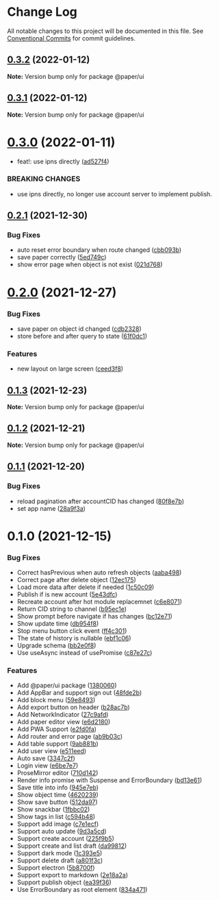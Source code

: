 # Change Log

All notable changes to this project will be documented in this file.
See [Conventional Commits](https://conventionalcommits.org) for commit guidelines.

## [0.3.2](https://github.com/li-yechao/paper/compare/@paper/ui@0.3.1...@paper/ui@0.3.2) (2022-01-12)

**Note:** Version bump only for package @paper/ui

## [0.3.1](https://github.com/li-yechao/paper/compare/@paper/ui@0.3.0...@paper/ui@0.3.1) (2022-01-12)

**Note:** Version bump only for package @paper/ui

# [0.3.0](https://github.com/li-yechao/paper/compare/@paper/ui@0.2.1...@paper/ui@0.3.0) (2022-01-11)

- feat!: use ipns directly ([ad527f4](https://github.com/li-yechao/paper/commit/ad527f4b40354ab2ff7dacf33f0bfd320505a436))

### BREAKING CHANGES

- use ipns directly, no longer use account server to
  implement publish.

## [0.2.1](https://github.com/li-yechao/paper/compare/@paper/ui@0.2.0...@paper/ui@0.2.1) (2021-12-30)

### Bug Fixes

- auto reset error boundary when route changed ([cbb093b](https://github.com/li-yechao/paper/commit/cbb093be59f5abf77132918b4e5d5cdf5966b72b))
- save paper correctly ([5ed749c](https://github.com/li-yechao/paper/commit/5ed749c211b68cbe8de5c58bd5d269076998b347))
- show error page when object is not exist ([021d768](https://github.com/li-yechao/paper/commit/021d7689bf50f4ca2c0ab9cd9c98ca06ae03f160))

# [0.2.0](https://github.com/li-yechao/paper/compare/@paper/ui@0.1.3...@paper/ui@0.2.0) (2021-12-27)

### Bug Fixes

- save paper on object id changed ([cdb2328](https://github.com/li-yechao/paper/commit/cdb2328398732d71ece2661b455bff84d2aa16b0))
- store before and after query to state ([61f0dc1](https://github.com/li-yechao/paper/commit/61f0dc1f7b5a184f1ba554b91657752e6a8d99d2))

### Features

- new layout on large screen ([ceed3f8](https://github.com/li-yechao/paper/commit/ceed3f8a896f3cf23ed0749f295c5caa1278023c))

## [0.1.3](https://github.com/li-yechao/paper/compare/@paper/ui@0.1.2...@paper/ui@0.1.3) (2021-12-23)

**Note:** Version bump only for package @paper/ui

## [0.1.2](https://github.com/li-yechao/paper/compare/@paper/ui@0.1.1...@paper/ui@0.1.2) (2021-12-21)

**Note:** Version bump only for package @paper/ui

## [0.1.1](https://github.com/li-yechao/paper/compare/@paper/ui@0.1.0...@paper/ui@0.1.1) (2021-12-20)

### Bug Fixes

- reload pagination after accountCID has changed ([80f8e7b](https://github.com/li-yechao/paper/commit/80f8e7b3c02fc00292515c1a89eb314d05b246bf))
- set app name ([28a9f3a](https://github.com/li-yechao/paper/commit/28a9f3a548276e93336de306e7234819fcf421bc))

# 0.1.0 (2021-12-15)

### Bug Fixes

- Correct hasPrevious when auto refresh objects ([aaba498](https://github.com/li-yechao/paper/commit/aaba498a4a19b138e9766bc7a8d360cced7159fa))
- Correct page after delete object ([12ec175](https://github.com/li-yechao/paper/commit/12ec17543ece6874d07dc24443631ac1564661a3))
- Load more data after delete if needed ([1c50c09](https://github.com/li-yechao/paper/commit/1c50c0982c31547bbb9d7d25c42bd96190398ab9))
- Publish if is new account ([5e43dfc](https://github.com/li-yechao/paper/commit/5e43dfcc17d5264adb79b64c666432d464f91b04))
- Recreate account after hot module replacemnet ([c6e8071](https://github.com/li-yechao/paper/commit/c6e8071f85d2cf1350b27393576965dce677a518))
- Return CID string to channel ([b95ec1e](https://github.com/li-yechao/paper/commit/b95ec1ed2008cbe297aaabb9e6acea6dcb48a3cb))
- Show prompt before navigate if has changes ([bc12e71](https://github.com/li-yechao/paper/commit/bc12e71376fbfb0d24b3136b6d4c833fe35d570f))
- Show update time ([db954f8](https://github.com/li-yechao/paper/commit/db954f8807b9fc35c7eb4838dbcfaaf14310e35e))
- Stop menu button click event ([ff4c301](https://github.com/li-yechao/paper/commit/ff4c3018edc90c83c0fa27085fa3aa92a3231200))
- The state of history is nullable ([ebf1c06](https://github.com/li-yechao/paper/commit/ebf1c06c903ef1935a9e1aafb86a5557cd4e0710))
- Upgrade schema ([bb2e0f8](https://github.com/li-yechao/paper/commit/bb2e0f872ddf1596a0677fff703ea20d747816db))
- Use useAsync instead of usePromise ([c87e27c](https://github.com/li-yechao/paper/commit/c87e27c9e9debc0fe61ca5e64a9829e7caae4f96))

### Features

- Add @paper/ui package ([1380060](https://github.com/li-yechao/paper/commit/13800605b8a6653cad7f1d57265502445c46436a))
- Add AppBar and support sign out ([48fde2b](https://github.com/li-yechao/paper/commit/48fde2bb743a3b20278e81b8f766fd776e71f8ce))
- Add block menu ([59e8493](https://github.com/li-yechao/paper/commit/59e84938b46c3327fbc2ec230533ab0cd71ad2ad))
- Add export button on header ([b28ac7b](https://github.com/li-yechao/paper/commit/b28ac7ba1e891931bf29faf51133a21d8d3510e9))
- Add NetworkIndicator ([27c9afd](https://github.com/li-yechao/paper/commit/27c9afde29003d2ddef61408c7c6d5ad793aa107))
- Add paper editor view ([e6d2180](https://github.com/li-yechao/paper/commit/e6d2180ea824f421becba479878ef6bb36ce34e0))
- Add PWA Support ([e2fd0fa](https://github.com/li-yechao/paper/commit/e2fd0fa68236f814c81854c4bac5dd78e313d5f1))
- Add router and error page ([ab9b03c](https://github.com/li-yechao/paper/commit/ab9b03cafd11b3979b4368fa452ba456904e8570))
- Add table support ([9ab881b](https://github.com/li-yechao/paper/commit/9ab881b8c720b0208761ee64d10b9cfa0f6ed03f))
- Add user view ([e511eed](https://github.com/li-yechao/paper/commit/e511eed30986937525d3fdc6fac09fc92dde8c92))
- Auto save ([3347c2f](https://github.com/li-yechao/paper/commit/3347c2f0eb7bc0a8e120e73aa6f53f71ecbb833b))
- Login view ([e6be7e7](https://github.com/li-yechao/paper/commit/e6be7e76647ce9b6419d43cc663772e28a8e9d21))
- ProseMirror editor ([710d142](https://github.com/li-yechao/paper/commit/710d14220228b7b2a35416c6699cc01b03c09521))
- Render info promise with Suspense and ErrorBoundary ([bd13e61](https://github.com/li-yechao/paper/commit/bd13e61c58c40fb018672feee70d1a5e79e1fd9c))
- Save title into info ([945e7eb](https://github.com/li-yechao/paper/commit/945e7eb5e1a2b873cdd11ddc63a4b48d1c94c2e4))
- Show object time ([4620239](https://github.com/li-yechao/paper/commit/4620239c2e82243472ca46ce9ff4ffea7fce956a))
- Show save button ([512da97](https://github.com/li-yechao/paper/commit/512da97d221f524773591890f97cad20da767d78))
- Show snackbar ([1fbbc02](https://github.com/li-yechao/paper/commit/1fbbc02336c845de870e08378f4cab9c1f413d57))
- Show tags in list ([c594b48](https://github.com/li-yechao/paper/commit/c594b4864d54427a6d36fd320a5a3dfdb7912988))
- Support add image ([c7e1ecf](https://github.com/li-yechao/paper/commit/c7e1ecf5509896abb5a4e45bf92a71ea44353a0e))
- Support auto update ([9d3a5cd](https://github.com/li-yechao/paper/commit/9d3a5cdd936dcedc9e40d5fc191a5fa96624216c))
- Support create account ([225f9b5](https://github.com/li-yechao/paper/commit/225f9b5a992d65494a79c5ffd2fc8689fc4e6b98))
- Support create and list draft ([da99812](https://github.com/li-yechao/paper/commit/da99812500af911c4b3b4947a641a7f02dddb912))
- Support dark mode ([1c393e5](https://github.com/li-yechao/paper/commit/1c393e556e42f81450b2d56e3cecfd1ebf42f5d3))
- Support delete draft ([a801f3c](https://github.com/li-yechao/paper/commit/a801f3cacda856582cecbf26818d7a06b42a4627))
- Support electron ([5b8700f](https://github.com/li-yechao/paper/commit/5b8700fa6761b4fa96cd9c86c1bddb2ccdd2a8c9))
- Support export to markdown ([2e18a2a](https://github.com/li-yechao/paper/commit/2e18a2acc9becbaf556a502e496f8988e2350b71))
- Support publish object ([ea39f36](https://github.com/li-yechao/paper/commit/ea39f3612b63760b09677ef3a44146a53759478e))
- Use ErrorBoundary as root element ([834a471](https://github.com/li-yechao/paper/commit/834a471ccc9720c8fb0376d7a15d8ce972447238))
